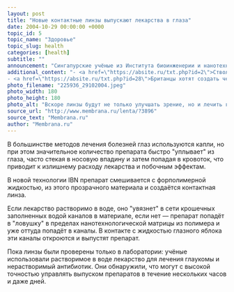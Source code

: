 ```yaml
---
layout: post
title: "Новые контактные линзы выпускают лекарства в глаза"
date: 2004-10-29 00:00:00 +0000
topic_id: 5
topic_name: "Здоровье"
topic_slug: health
categories: [health]
subtitle: ""
announcement: "Сингапурские учёные из Института биоинженерии и нанотехнологий (Institute of Bioengineering and Nanotechnology — IBN) создали контактные линзы, которые выпускают в глаза дозы лекарственных препаратов для лечения заболеваний, вроде глаукомы."
additional_content: "- <a href=\"https://absite.ru/txt.php?id=2\">Стволовые клетки могут остановить потерю зрения</a>
- <a href=\"https://absite.ru/txt.php?id=28\">Британцы хотят создать человеческий эмбрион от трёх родителей</a>"
photo_filename: "225936_29102004.jpeg"
photo_width: 180
photo_height: 180
photo_alt: "Вскоре линзы будут не только улучшать зрение, но и лечить глаза (фото с сайта pocovisioncare.com)"
source_url: "http://www.membrana.ru/lenta/?3896"
source_text: "Membrana.ru"
author: "Membrana.ru"
---
```

В большинстве методов лечения болезней глаз используются капли, но при этом значительное количество препарата быстро "уплывает" из глаза, часто стекая в носовую впадину и затем попадая в кровоток, что приводит к излишнему расходу лекарства и побочным эффектам.

В новой технологии IBN препарат смешивается с форполимерной жидкостью, из этого прозрачного материала и создаётся контактная линза.

Если лекарство растворимо в воде, оно "увязнет" в сети крошечных заполненных водой каналов в материале, если нет — препарат попадёт в "ловушку" в пределах нанотехнологической матрицы из полимера и уже оттуда попадёт в каналы. В контакте с жидкостью глазного яблока эти каналы откроются и выпустят препарат.

Пока линзы были проверены только в лаборатории: учёные использовали растворимое в воде лекарство для лечения глаукомы и нерастворимый антибиотик. Они обнаружили, что могут с высокой точностью управлять выпуском препаратов в течение нескольких часов и даже дней.
